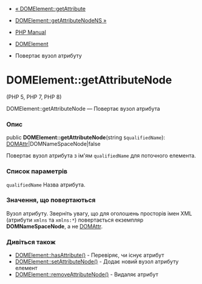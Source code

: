 - [« DOMElement::getAttribute](domelement.getattribute.md)
- [DOMElement::getAttributeNodeNS
»](domelement.getattributenodens.md)

- [PHP Manual](index.md)
- [DOMElement](class.domelement.md)
- Повертає вузол атрибуту

# DOMElement::getAttributeNode

(PHP 5, PHP 7, PHP 8)

DOMElement::getAttributeNode — Повертає вузол атрибута

### Опис

public **DOMElement::getAttributeNode**(string `$qualifiedName`):
[DOMAttr](class.domattr.md)\|DOMNameSpaceNode\|false

Повертає вузол атрибута з ім'ям `qualifiedName` для поточного елемента.

### Список параметрів

`qualifiedName`
Назва атрибута.

### Значення, що повертаються

Вузол атрибуту. Зверніть увагу, що для оголошень просторів імен
XML (атрибути `xmlns` та `xmlns:*`) повертається екземпляр
**DOMNameSpaceNode**, а не [DOMAttr](class.domattr.md).

### Дивіться також

- [DOMElement::hasAttribute()](domelement.hasattribute.md) -
Перевіряє, чи існує атрибут
- [DOMElement::setAttributeNode()](domelement.setattributenode.md) -
Додає новий вузол атрибуту елемент
- [DOMElement::removeAttributeNode()](domelement.removeattributenode.md) -
Видаляє атрибут
